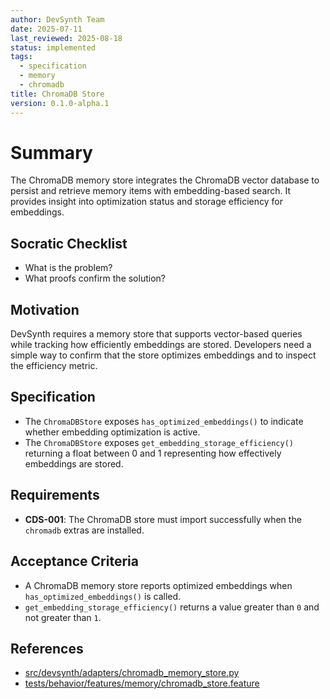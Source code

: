```yaml
---
author: DevSynth Team
date: 2025-07-11
last_reviewed: 2025-08-18
status: implemented
tags:
  - specification
  - memory
  - chromadb
title: ChromaDB Store
version: 0.1.0-alpha.1
---
```


# Summary

The ChromaDB memory store integrates the ChromaDB vector database to persist and
retrieve memory items with embedding-based search. It provides insight into
optimization status and storage efficiency for embeddings.

## Socratic Checklist
- What is the problem?
- What proofs confirm the solution?

## Motivation

DevSynth requires a memory store that supports vector-based queries while
tracking how efficiently embeddings are stored. Developers need a simple way to
confirm that the store optimizes embeddings and to inspect the efficiency
metric.

## Specification

- The `ChromaDBStore` exposes `has_optimized_embeddings()` to indicate whether
  embedding optimization is active.
- The `ChromaDBStore` exposes `get_embedding_storage_efficiency()` returning a
  float between 0 and 1 representing how effectively embeddings are stored.

## Requirements

- **CDS-001**: The ChromaDB store must import successfully when the `chromadb`
  extras are installed.

## Acceptance Criteria

- A ChromaDB memory store reports optimized embeddings when
  `has_optimized_embeddings()` is called.
- `get_embedding_storage_efficiency()` returns a value greater than `0` and not
  greater than `1`.

## References

- [src/devsynth/adapters/chromadb_memory_store.py](../../src/devsynth/adapters/chromadb_memory_store.py)
- [tests/behavior/features/memory/chromadb_store.feature](../../tests/behavior/features/memory/chromadb_store.feature)
